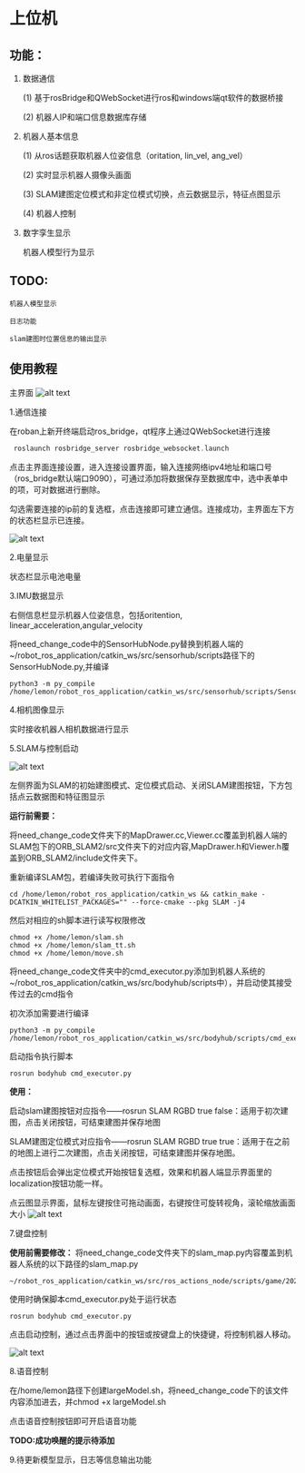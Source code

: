 # 上位机

## 功能：

1. 数据通信
   
    (1) 基于rosBridge和QWebSocket进行ros和windows端qt软件的数据桥接

    (2) 机器人IP和端口信息数据库存储

2. 机器人基本信息

	(1) 从ros话题获取机器人位姿信息（oritation, lin_vel, ang_vel）

	(2) 实时显示机器人摄像头画面
	
	(3) SLAM建图定位模式和非定位模式切换，点云数据显示，特征点图显示

	(4) 机器人控制

3. 数字孪生显示

	机器人模型行为显示

## TODO:

	机器人模型显示

	日志功能

	slam建图时位置信息的输出显示

## 使用教程

主界面
![alt text](image/main_window.png)

1.通信连接

在roban上新开终端启动ros_bridge，qt程序上通过QWebSocket进行连接

```c++
 roslaunch rosbridge_server rosbridge_websocket.launch
```
点击主界面连接设置，进入连接设置界面，输入连接网络ipv4地址和端口号（ros_bridge默认端口9090），可通过添加将数据保存至数据库中，选中表单中的项，可对数据进行删除。

勾选需要连接的ip前的复选框，点击连接即可建立通信。连接成功，主界面左下方的状态栏显示已连接。

![alt text](image/connect_window.png)


2.电量显示

状态栏显示电池电量


3.IMU数据显示

右侧信息栏显示机器人位姿信息，包括oritention, linear_acceleration,angular_velocity

将need_change_code中的SensorHubNode.py替换到机器人端的~/robot_ros_application/catkin_ws/src/sensorhub/scripts路径下的SensorHubNode.py,并编译

```
python3 -m py_compile /home/lemon/robot_ros_application/catkin_ws/src/sensorhub/scripts/SensorHubNode.py
```

4.相机图像显示

实时接收机器人相机数据进行显示

5.SLAM与控制启动

![alt text](image/SLAM_control_window.png)

左侧界面为SLAM的初始建图模式、定位模式启动、关闭SLAM建图按钮，下方包括点云数据图和特征图显示

**运行前需要：**

将need_change_code文件夹下的MapDrawer.cc,Viewer.cc覆盖到机器人端的SLAM包下的ORB_SLAM2/src文件夹下的对应内容,MapDrawer.h和Viewer.h覆盖到ORB_SLAM2/include文件夹下。

重新编译SLAM包，若编译失败可执行下面指令

```
cd /home/lemon/robot_ros_application/catkin_ws && catkin_make -DCATKIN_WHITELIST_PACKAGES="" --force-cmake --pkg SLAM -j4
```

然后对相应的sh脚本进行读写权限修改
```
chmod +x /home/lemon/slam.sh
chmod +x /home/lemon/slam_tt.sh
chmod +x /home/lemon/move.sh
```

将need_change_code文件夹中的cmd_executor.py添加到机器人系统的~/robot_ros_application/catkin_ws/src/bodyhub/scripts中），并启动使其接受传过去的cmd指令


初次添加需要进行编译
```
python3 -m py_compile /home/lemon/robot_ros_application/catkin_ws/src/bodyhub/scripts/cmd_executor.py
```

启动指令执行脚本
```
rosrun bodyhub cmd_executor.py 
```

**使用：**


启动slam建图按钮对应指令——rosrun SLAM RGBD true false：适用于初次建图，点击关闭按钮，可结束建图并保存地图

SLAM建图定位模式对应指令——rosrun SLAM RGBD true true：适用于在之前的地图上进行二次建图，点击关闭按钮，可结束建图并保存地图。

点击按钮后会弹出定位模式开始按钮复选框，效果和机器人端显示界面里的localization按钮功能一样。

点云图显示界面，鼠标左键按住可拖动画面，右键按住可旋转视角，滚轮缩放画面大小
![alt text](image/image-1.png)



7.键盘控制

**使用前需要修改：**
将need_change_code文件夹下的slam_map.py内容覆盖到机器人系统的以下路径的slam_map.py

```
~/robot_ros_application/catkin_ws/src/ros_actions_node/scripts/game/2022/caai_roban_challenge/colleges/scripts
```
使用时确保脚本cmd_executor.py处于运行状态
```
rosrun bodyhub cmd_executor.py 
```

点击启动控制，通过点击界面中的按钮或按键盘上的快捷键，将控制机器人移动。

![alt text](image/control.png)


8.语音控制

在/home/lemon路径下创建largeModel.sh，将need_change_code下的该文件内容添加进去，并chmod +x largeModel.sh

点击语音控制按钮即可开启语音功能

**TODO:成功唤醒的提示待添加**


9.待更新模型显示，日志等信息输出功能
